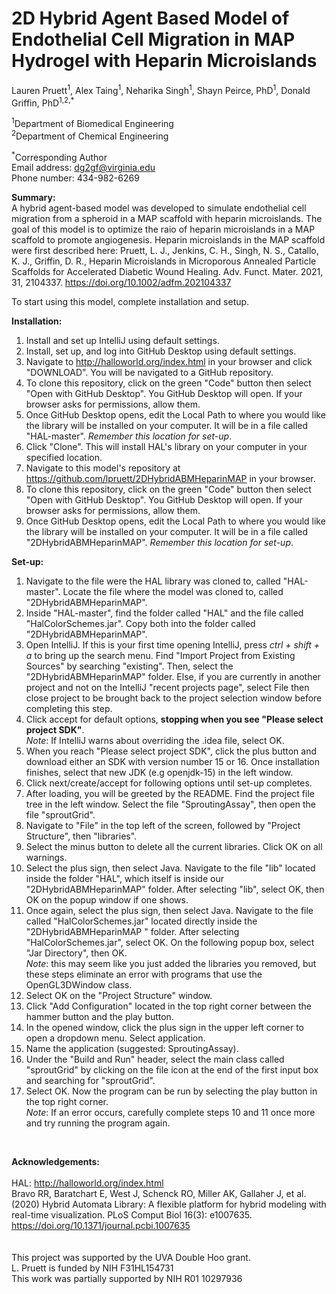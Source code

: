 # 2D Hybrid Agent Based Model of Endothelial Cell Migration in MAP Hydrogel with Heparin Microislands

Lauren Pruett<sup>1</sup>, Alex Taing<sup>1</sup>, Neharika Singh<sup>1</sup>, Shayn Peirce, PhD<sup>1</sup>, Donald Griffin, PhD<sup>1,2,*</sup>

<sup>1</sup>Department of Biomedical Engineering<br>
<sup>2</sup>Department of Chemical Engineering

<sup>*</sup>Corresponding Author<br>
Email address: dg2gf@virginia.edu <br>
Phone number: 434-982-6269<br>

<b>Summary:</b> <br>
A hybrid agent-based model was developed to simulate endothelial cell migration from a spheroid in a MAP scaffold with heparin microislands. 
The goal of this model is to optimize the raio of heparin microislands in a MAP scaffold to promote angiogenesis. 
Heparin microislands in the MAP scaffold were first described here: 
Pruett, L. J., Jenkins, C. H., Singh, N. S., Catallo, K. J., Griffin, D. R., Heparin Microislands in Microporous Annealed Particle Scaffolds for Accelerated Diabetic Wound Healing. Adv. Funct. Mater. 2021, 31, 2104337. https://doi.org/10.1002/adfm.202104337

To start using this model, complete installation and setup.

<b>Installation:</b>
1) Install and set up IntelliJ using default settings. 
2) Install, set up, and log into GitHub Desktop using default settings.
3) Navigate to http://halloworld.org/index.html in your browser and click "DOWNLOAD". You will be navigated to a GitHub repository.
4) To clone this repository, click on the green "Code" button then select "Open with GitHub Desktop".  You GitHub Desktop will open.  If your browser asks for permissions, allow them.
5) Once GitHub Desktop opens, edit the Local Path to where you would like the library will be installed on your computer. It will be in a file called "HAL-master". _Remember this location for set-up_.
6) Click "Clone". This will install HAL's library on your computer in your specified location.
7) Navigate to this model's repository at https://github.com/lpruett/2DHybridABMHeparinMAP in your browser.
8) To clone this repository, click on the green "Code" button then select "Open with GitHub Desktop".  You GitHub Desktop will open.  If your browser asks for permissions, allow them.
9) Once GitHub Desktop opens, edit the Local Path to where you would like the library will be installed on your computer. It will be in a file called "2DHybridABMHeparinMAP". _Remember this location for set-up_.

<b>Set-up:</b>

1) Navigate to the file were the HAL library was cloned to, called "HAL-master". Locate the file where the model was cloned to, called "2DHybridABMHeparinMAP".
2) Inside "HAL-master", find the folder called "HAL" and the file called "HalColorSchemes.jar". Copy both into the folder called "2DHybridABMHeparinMAP".
3) Open IntelliJ. If this is your first time opening IntelliJ, press _ctrl + shift + a_ to bring up the search menu. Find "Import Project from Existing Sources" by searching "existing". Then, select the "2DHybridABMHeparinMAP" folder. Else, if you are currently in another project and not on the IntelliJ "recent projects page", select File then close project to be brought back to the project selection window before completing this step.
4) Click accept for default options, <b>stopping when you see "Please select project SDK"</b>. <br> _Note_: If IntelliJ warns about overriding the .idea file, select OK.
5) When you reach "Please select project SDK", click the plus button and download either an SDK with version number 15 or 16.  Once installation finishes, select that new JDK (e.g openjdk-15) in the left window.
6) Click next/create/accept for following options until set-up completes.
7) After loading, you will be greeted by the README. Find the project file tree in the left window.  Select the file "SproutingAssay", then open the file "sproutGrid".
8) Navigate to "File" in the top left of the screen, followed by "Project Structure", then "libraries".
9) Select the minus button to delete all the current libraries. Click OK on all warnings.
10) Select the plus sign, then select Java. Navigate to the file "lib" located inside the folder "HAL", which itself is inside our "2DHybridABMHeparinMAP" folder.  After selecting "lib", select OK, then OK on the popup window if one shows.
11) Once again, select the plus sign, then select Java. Navigate to the file called "HalColorSchemes.jar" located directly inside the "2DHybridABMHeparinMAP " folder. After selecting "HalColorSchemes.jar", select OK.  On the following popup box, select "Jar Directory", then OK. <br>
   _Note_: this may seem like you just added the libraries you removed, but these steps eliminate an error with programs that use the OpenGL3DWindow class.
12) Select OK on the "Project Structure" window.
13) Click "Add Configuration" located in the top right corner between the hammer button and the play button.
14) In the opened window, click the plus sign in the upper left corner to open a dropdown menu. Select application.
15) Name the application (suggested: SproutingAssay).
16) Under the "Build and Run" header, select the main class called "sproutGrid" by clicking on the file icon at the end of the first input box and searching for "sproutGrid".
17) Select OK. Now the program can be run by selecting the play button in the top right corner. <br>
_Note_: If an error occurs, carefully complete steps 10 and 11 once more and try running the program again.

<br>

<b>Acknowledgements:</b> <br><br>
HAL: http://halloworld.org/index.html <br>
Bravo RR, Baratchart E, West J, Schenck RO, Miller AK, Gallaher J, et al. (2020) Hybrid Automata Library: A flexible platform for hybrid modeling with real-time visualization. PLoS Comput Biol 16(3): e1007635. https://doi.org/10.1371/journal.pcbi.1007635 
<br>
<br>
<br>
This project was supported by the UVA Double Hoo grant. <br>
L. Pruett is funded by NIH F31HL154731<br>
This work was partially supported by NIH R01 10297936<br>

